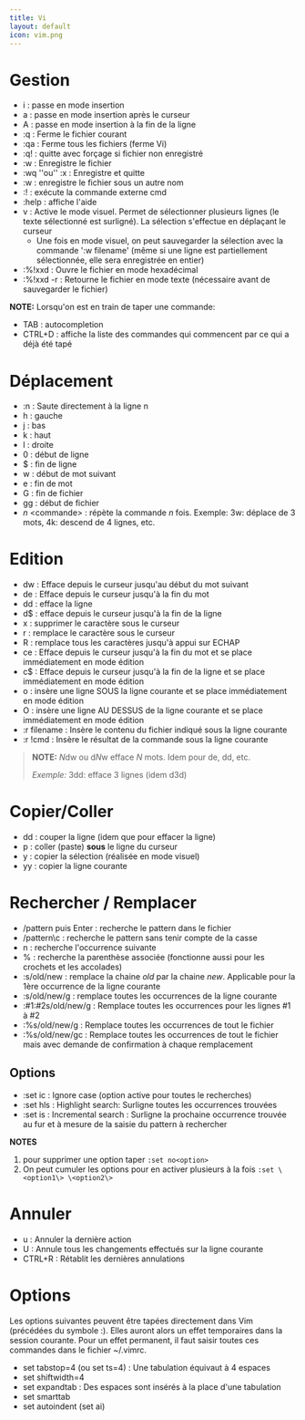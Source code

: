 ```yaml
---
title: Vi
layout: default
icon: vim.png
---
```

# Gestion
* i : passe en mode insertion
* a : passe en mode insertion après le curseur
* A : passe en mode insertion à la fin de la ligne
* :q : Ferme le fichier courant
* :qa : Ferme tous les fichiers (ferme Vi)
* :q! : quitte avec forçage si fichier non enregistré
* :w : Enregistre le fichier
* :wq ''ou'' :x : Enregistre et quitte
* :w <filename> : enregistre le fichier sous un autre nom
* :!<cmd> : exécute la commande externe cmd
* :help : affiche l'aide
* v : Active le mode visuel. Permet de sélectionner plusieurs lignes (le texte sélectionné est surligné). La sélection s'effectue en déplaçant le curseur
  * Une fois en mode visuel, on peut sauvegarder la sélection avec la commande ':w filename' (même si une ligne est partiellement sélectionnée, elle sera enregistrée en entier)
* :%!xxd : Ouvre le fichier en mode hexadécimal
* :%!xxd -r : Retourne le fichier en mode texte (nécessaire avant de sauvegarder le fichier)

**NOTE:**
Lorsqu'on est en train de taper une commande:
* TAB : autocompletion
* CTRL+D : affiche la liste des commandes qui commencent par ce qui a déjà été tapé

# Déplacement
* :n : Saute directement à la ligne n
* h : gauche
* j : bas
* k : haut
* l : droite
* 0 : début de ligne
* $ : fin de ligne
* w : début de mot suivant
* e : fin de mot
* G : fin de fichier
* gg : début de fichier
* *n* \<commande\> : répète la commande *n* fois. Exemple: 3w: déplace de 3 mots, 4k: descend de 4 lignes, etc.

# Edition
* dw : Efface depuis le curseur jusqu'au début du mot suivant
* de : Efface depuis le curseur jusqu'à la fin du mot
* dd : efface la ligne
* d$ : efface depuis le curseur jusqu'à la fin de la ligne
* x : supprimer le caractère sous le curseur
* r : remplace le caractère sous le curseur
* R : remplace tous les caractères jusqu'à appui sur ECHAP
* ce : Efface depuis le curseur jusqu'à la fin du mot et se place immédiatement en mode édition
* c$ : Efface depuis le curseur jusqu'à la fin de la ligne et se place immédiatement en mode édition
* o : insère une ligne SOUS la ligne courante et se place immédiatement en mode édition
* O : insère une ligne AU DESSUS de la ligne courante et se place immédiatement en mode édition
* :r filename : Insère le contenu du fichier indiqué sous la ligne courante
* :r !cmd : Insère le résultat de la commande sous la ligne courante

> **NOTE:** *N*dw ou d*N*w efface *N* mots. Idem pour de, dd, etc. 
> 
> *Exemple:* 3dd: efface 3 lignes (idem d3d)


# Copier/Coller
* dd : couper la ligne (idem que pour effacer la ligne)
* p : coller (paste) **sous** le ligne du curseur
* y : copier la sélection (réalisée en mode visuel)
* yy : copier la ligne courante


# Rechercher / Remplacer
* /pattern puis Enter : recherche le pattern dans le fichier
* /pattern\c : recherche le pattern sans tenir compte de la casse
* n : recherche l'occurrence suivante
* % : recherche la parenthèse associée (fonctionne aussi pour les crochets et les accolades)
* :s/old/new : remplace la chaine *old* par la chaine *new*. Applicable pour la 1ère occurrence de la ligne courante
* :s/old/new/g : remplace toutes les occurrences de la ligne courante
* :#1:#2s/old/new/g : Remplace toutes les occurrences pour les lignes #1 à #2
* :%s/old/new/g : Remplace toutes les occurrences de tout le fichier
* :%s/old/new/gc : Remplace toutes les occurrences de tout le fichier mais avec demande de confirmation à chaque remplacement

## Options
* :set ic : Ignore case (option active pour toutes le recherches)
* :set hls : Highlight search: Surligne toutes les occurrences trouvées
* :set is : Incremental search : Surligne la prochaine occurrence trouvée au fur et à mesure de la saisie du pattern à rechercher

**NOTES**
1. pour supprimer une option taper `:set no<option>`
2. On peut cumuler les options pour en activer plusieurs à la fois `:set \<option1\> \<option2\>`

# Annuler
* u : Annuler la dernière action
* U : Annule tous les changements effectués sur la ligne courante
* CTRL+R : Rétablit les dernières annulations

# Options
Les options suivantes peuvent être tapées directement dans Vim (précédées du symbole :). Elles auront alors un effet temporaires dans la session courante.
Pour un effet permanent, il faut saisir toutes ces commandes dans le fichier ~/.vimrc.


* set tabstop=4 (ou set ts=4) : Une tabulation équivaut à 4 espaces
* set shiftwidth=4
* set expandtab : Des espaces sont insérés à la place d'une tabulation
* set smarttab
* set autoindent (set ai)

